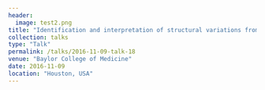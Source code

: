 ```yaml
---
header:
  image: test2.png
title: "Identification and interpretation of structural variations from yeast to human cancers using short and long reads."
collection: talks
type: "Talk"
permalink: /talks/2016-11-09-talk-18
venue: "Baylor College of Medicine"
date: 2016-11-09
location: "Houston, USA"
---
```

